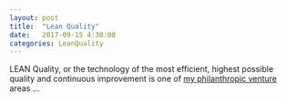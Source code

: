 ```yaml
---
layout: post
title:  "Lean Quality"
date:   2017-09-15 4:30:00
categories: LeanQuality
---
```


LEAN Quality, or the technology of the most efficient, highest possible quality and continuous improvement is one of [my philanthropic venture](http://markbruns.github.io/philanthropy/mvp/opensource/2017/07/15/Venture-Philanthropy.html) areas ...
